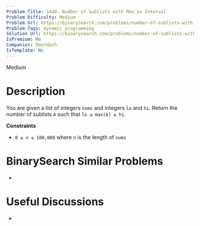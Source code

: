 ```yaml
---
Problem Title: 1440. Number of Sublists with Max in Interval
Problem Difficulty: Medium
Problem Url: https://binarysearch.com/problems/number-of-sublists-with-max-in-interval/
Problem Tags: dynamic programming
Solution Url: https://binarysearch.com/problems/number-of-sublists-with-max-in-interval/solutions/
IsPremium: No
Companies: Doordash
IsTemplate: No
---
```


<span style="color: ;">Medium</span>

# Description

You are given a list of integers `nums` and integers `lo` and `hi`. Return the number of sublists `A` such that `lo ≤ max(A) ≤ hi`.

**Constraints**
- `0 ≤ n ≤ 100,000` where `n` is the length of `nums`

# BinarySearch Similar Problems

- []()

# Useful Discussions

- []()
